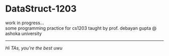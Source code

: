 # DataStruct-1203

work in progress... <br>
some programming practice for cs1203 taught by prof. debayan gupta @ ashoka university <br> <hr>
<i> Hi TAs, you're the best uwu<i>

